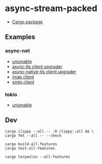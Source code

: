 # async-stream-packed

* [Cargo package](https://crates.io/crates/async-stream-packed)

## Examples

### async-net

* [unionable](demos/async-net/src/unionable.rs)
* [async-tls client upgrader](https://github.com/bk-rs/async-stream-tls-upgrader/blob/master/demos/async-net/src/async_tls_client.rs)
* [async-native-tls client upgrader](https://github.com/bk-rs/async-stream-tls-upgrader/blob/master/demos/async-net/src/async_native_tls_client.rs)
* [imap client](https://github.com/bk-rs/async-stream-tls-upgrader/blob/master/demos/async-net/src/imap_client.rs)
* [smtp client](https://github.com/bk-rs/async-stream-tls-upgrader/blob/master/demos/async-net/src/smtp_client.rs)

### tokio

* [unionable](demos/tokio/src/unionable.rs)

## Dev

```
cargo clippy --all -- -D clippy::all && \
cargo fmt --all -- --check
```

```
cargo build-all-features
cargo test-all-features
```

```
cargo tarpaulin --all-features
```
